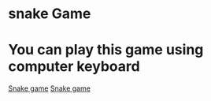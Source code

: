 # snake Game
# You can play this game using computer keyboard
<a href="https://amankhalsa.github.io/snake/SnakeGame/index.html" target="_blank"> Snake game</a>
<a href="https://amankhalsa.github.io/snake/fishGame/index.html" target="_blank"> Snake game</a>

